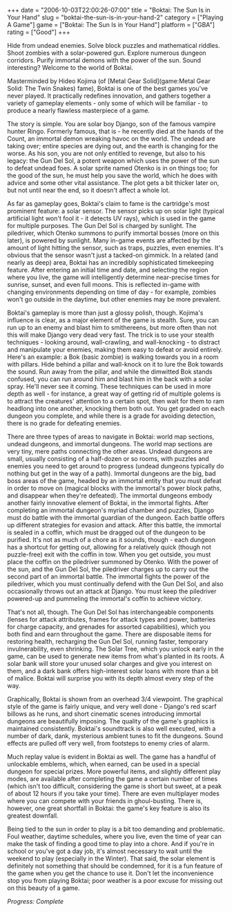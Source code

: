 +++
date = "2006-10-03T22:00:26-07:00"
title = "Boktai: The Sun Is in Your Hand"
slug = "boktai-the-sun-is-in-your-hand-2"
category = ["Playing A Game"]
game = ["Boktai: The Sun Is in Your Hand"]
platform = ["GBA"]
rating = ["Good"]
+++

Hide from undead enemies. Solve block puzzles and mathematical riddles. Shoot zombies with a solar-powered gun. Explore numerous dungeon corridors. Purify immortal demons with the power of the sun. Sound interesting? Welcome to the world of Boktai.

Masterminded by Hideo Kojima (of [Metal Gear Solid](game:Metal Gear Solid: The Twin Snakes) fame), Boktai is one of the best games you've never played. It practically redefines innovation, and gathers together a variety of gameplay elements - only some of which will be familiar - to produce a nearly flawless masterpiece of a game.

The story is simple. You are solar boy Django, son of the famous vampire hunter Ringo. Formerly famous, that is - he recently died at the hands of the Count, an immortal demon wreaking havoc on the world. The undead are taking over; entire species are dying out, and the earth is changing for the worse. As his son, you are not only entitled to revenge, but also to his legacy: the Gun Del Sol, a potent weapon which uses the power of the sun to defeat undead foes. A solar sprite named Otenko is in on things too; for the good of the sun, he must help you save the world, which he does with advice and some other vital assistance. The plot gets a bit thicker later on, but not until near the end, so it doesn't affect a whole lot.

As far as gameplay goes, Boktai's claim to fame is the cartridge's most prominent feature: a solar sensor. The sensor picks up on solar light (typical artificial light won't fool it - it detects UV rays), which is used in the game for multiple purposes. The Gun Del Sol is charged by sunlight. The piledriver, which Otenko summons to purify immortal bosses (more on this later), is powered by sunlight. Many in-game events are affected by the amount of light hitting the sensor, such as traps, puzzles, even enemies. It's obvious that the sensor wasn't just a tacked-on gimmick. In a related (and nearly as deep) area, Boktai has an incredibly sophisticated timekeeping feature. After entering an initial time and date, and selecting the region where you live, the game will intelligently determine near-precise times for sunrise, sunset, and even full moons. This is reflected in-game with changing environments depending on time of day - for example, zombies won't go outside in the daytime, but other enemies may be more prevalent.

Boktai's gameplay is more than just a glossy polish, though. Kojima's influence is clear, as a major element of the game is stealth. Sure, you can run up to an enemy and blast him to smithereens, but more often than not this will make Django very dead very fast. The trick is to use your stealth techniques - looking around, wall-crawling, and wall-knocking - to distract and manipulate your enemies, making them easy to defeat or avoid entirely. Here's an example: a Bok (basic zombie) is walking towards you in a room with pillars. Hide behind a pillar and wall-knock on it to lure the Bok towards the sound. Run away from the pillar, and while the dimwitted Bok stands confused, you can run around him and blast him in the back with a solar spray. He'll never see it coming. These techniques can be used in more depth as well - for instance, a great way of getting rid of multiple golems is to attract the creatures' attention to a certain spot, then wait for them to ram headlong into one another, knocking them both out. You get graded on each dungeon you complete, and while there is a grade for avoiding detection, there is no grade for defeating enemies.

There are three types of areas to navigate in Boktai: world map sections, undead dungeons, and immortal dungeons. The world map sections are very tiny, mere paths connecting the other areas. Undead dungeons are small, usually consisting of a half-dozen or so rooms, with puzzles and enemies you need to get around to progress (undead dungeons typically do nothing but get in the way of a path). Immortal dungeons are the big, bad boss areas of the game, headed by an immortal entity that you must defeat in order to move on (magical blocks with the immortal's power block paths, and disappear when they're defeated). The immortal dungeons embody another fairly innovative element of Boktai, in the immortal fights. After completing an immortal dungeon's myriad chamber and puzzles, Django must do battle with the immortal guardian of the dungeon. Each battle offers up different strategies for evasion and attack. After this battle, the immortal is sealed in a coffin, which must be dragged out of the dungeon to be purified. It's not as much of a chore as it sounds, though - each dungeon has a shortcut for getting out, allowing for a relatively quick (though not puzzle-free) exit with the coffin in tow. When you get outside, you must place the coffin on the piledriver summoned by Otenko. With the power of the sun, and the Gun Del Sol, the piledriver charges up to carry out the second part of an immortal battle. The immortal fights the power of the piledriver, which you must continually defend with the Gun Del Sol, and also occasionally throws out an attack at Django. You must keep the piledriver powered-up and pummeling the immortal's coffin to achieve victory.

That's not all, though. The Gun Del Sol has interchangeable components (lenses for attack attributes, frames for attack types and power, batteries for charge capacity, and grenades for assorted capabilities), which you both find and earn throughout the game. There are disposable items for restoring health, recharging the Gun Del Sol, running faster, temporary invulnerability, even shrinking. The Solar Tree, which you unlock early in the game, can be used to generate new items from what's planted in its roots. A solar bank will store your unused solar charges and give you interest on them, and a dark bank offers high-interest solar loans with more than a bit of malice. Boktai will surprise you with its depth almost every step of the way.

Graphically, Boktai is shown from an overhead 3/4 viewpoint. The graphical style of the game is fairly unique, and very well done - Django's red scarf billows as he runs, and short cinematic scenes introducing immortal dungeons are beautifully imposing. The quality of the game's graphics is maintained consistently. Boktai's soundtrack is also well executed, with a number of dark, dank, mysterious ambient tunes to fit the dungeons. Sound effects are pulled off very well, from footsteps to enemy cries of alarm.

Much replay value is evident in Boktai as well. The game has a handful of unlockable emblems, which, when earned, can be used in a special dungeon for special prizes. More powerful items, and slightly different play modes, are available after completing the game a certain number of times (which isn't too difficult, considering the game is short but sweet, at a peak of about 12 hours if you take your time). There are even multiplayer modes where you can compete with your friends in ghoul-busting. There is, however, one great shortfall in Boktai: the game's key feature is also its greatest downfall.

Being tied to the sun in order to play is a bit too demanding and problematic. Foul weather, daytime schedules, where you live, even the time of year can make the task of finding a good time to play into a chore. And if you're in school or you've got a day job, it's almost necessary to wait until the weekend to play (especially in the Winter). That said, the solar element is definitely not something that should be condemned, for it is a fun feature of the game when you get the chance to use it. Don't let the inconvenience stop you from playing Boktai; poor weather is a poor excuse for missing out on this beauty of a game.

<i>Progress: Complete</i>
